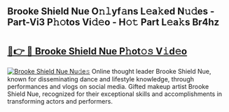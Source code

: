 ## Brooke Shield Nue O𝚗𝚕yf𝚊ns L𝚎a𝚔ed N𝚞𝚍es - Part-Vi3 P𝚑𝚘tos Vi𝚍𝚎o - H𝚘𝚝 Part L𝚎a𝚔s Br4hz

# <h2><a href="http://kf4efj6.oniu.top/?m=Brooke+Shield+Nue">🔗👉 🔴 Brooke Shield Nue P𝚑ot𝚘𝚜 V𝚒d𝚎o</a></h2>

[![Brooke Shield Nue Nu𝚍e𝚜](https://i.imgur.com/0qMVB7G.gif)](http://kf4efj6.oniu.top/?m=Brooke+Shield+Nue)
Online thought leader Brooke Shield Nue, known for disseminating dance and lifestyle knowledge, through performances and vlogs on social media. Gifted makeup artist Brooke Shield Nue, recognized for their exceptional skills and accomplishments in transforming actors and performers.  
